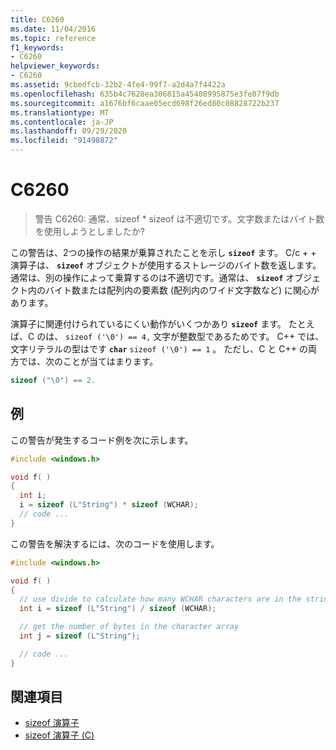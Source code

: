 ```yaml
---
title: C6260
ms.date: 11/04/2016
ms.topic: reference
f1_keywords:
- C6260
helpviewer_keywords:
- C6260
ms.assetid: 9cbedfcb-32b2-4fe4-99f7-a2d4a7f4422a
ms.openlocfilehash: 635b4c7628ea306815a45408995875e3fe07f9db
ms.sourcegitcommit: a1676bf6caae05ecd698f26ed80c08828722b237
ms.translationtype: MT
ms.contentlocale: ja-JP
ms.lasthandoff: 09/29/2020
ms.locfileid: "91498872"
---
```

# <a name="c6260"></a>C6260

> 警告 C6260: 通常、sizeof * sizeof は不適切です。文字数またはバイト数を使用しようとしましたか?

この警告は、2つの操作の結果が乗算されたことを示し **`sizeof`** ます。 C/c + + 演算子は、 **`sizeof`** オブジェクトが使用するストレージのバイト数を返します。 通常は、別の操作によって乗算するのは不適切です。通常は、 **`sizeof`** オブジェクト内のバイト数または配列内の要素数 (配列内のワイド文字数など) に関心があります。

演算子に関連付けられているにくい動作がいくつかあり **`sizeof`** ます。 たとえば、C のは、 `sizeof ('\0') == 4,` 文字が整数型であるためです。 C++ では、文字リテラルの型はです **`char`** `sizeof ('\0') == 1` 。 ただし、C と C++ の両方では、次のことが当てはまります。

```cpp
sizeof ("\0") == 2.
```

## <a name="example"></a>例

この警告が発生するコード例を次に示します。

```cpp
#include <windows.h>

void f( )
{
  int i;
  i = sizeof (L"String") * sizeof (WCHAR);
  // code ...
}
```

この警告を解決するには、次のコードを使用します。

```cpp
#include <windows.h>

void f( )
{
  // use divide to calculate how many WCHAR characters are in the string
  int i = sizeof (L"String") / sizeof (WCHAR);

  // get the number of bytes in the character array
  int j = sizeof (L"String");

  // code ...
}
```

## <a name="see-also"></a>関連項目

- [sizeof 演算子](../cpp/sizeof-operator.md)
- [sizeof 演算子 (C)](../c-language/sizeof-operator-c.md)
